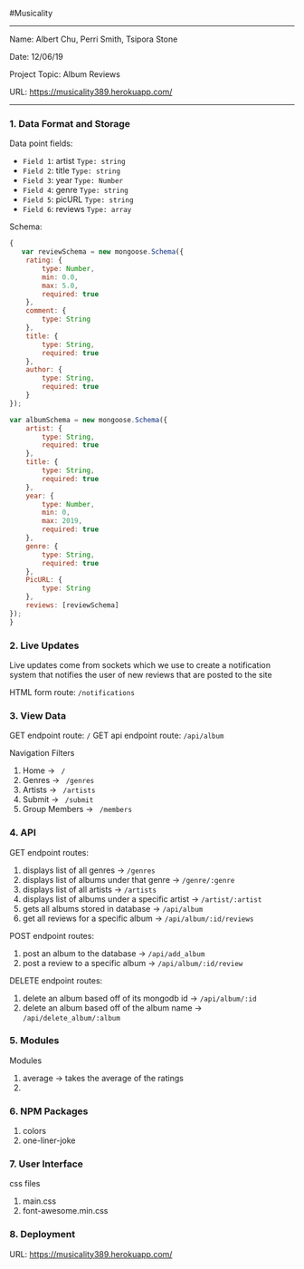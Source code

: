 #Musicality

---

Name: Albert Chu, Perri Smith, Tsipora Stone

Date: 12/06/19

Project Topic: Album Reviews

URL: https://musicality389.herokuapp.com/

---


### 1. Data Format and Storage

Data point fields:
- `Field 1`:     artist       `Type: string`
- `Field 2`:     title       `Type: string`
- `Field 3`:     year       `Type: Number`
- `Field 4`:     genre       `Type: string`
- `Field 5`:     picURL       `Type: string`
- `Field 6`:     reviews       `Type: array`

Schema: 
```javascript
{
   var reviewSchema = new mongoose.Schema({
    rating: {
        type: Number,
        min: 0.0,
        max: 5.0,
        required: true
    },
    comment: {
        type: String
    },
    title: {
        type: String,
        required: true
    },
    author: {
        type: String,
        required: true
    }
});

var albumSchema = new mongoose.Schema({
    artist: {
        type: String,
        required: true
    },
    title: {
        type: String,
        required: true
    },
    year: {
        type: Number,
        min: 0,
        max: 2019,
        required: true
    },
    genre: {
        type: String,
        required: true
    },
    PicURL: {
        type: String
    },
    reviews: [reviewSchema]
});
}
```

### 2. Live Updates

Live updates come from sockets which we use to create a notification system that notifies the user of new reviews that are posted to the site

HTML form route: `/notifications`

### 3. View Data

GET endpoint route: `/`
GET api endpoint route: `/api/album`

Navigation Filters
1. Home -> `  /  `
2. Genres -> `  /genres  `
3. Artists -> `  /artists  `
4. Submit -> `  /submit  `
5. Group Members -> `  /members  `

### 4. API

GET endpoint routes:
1. displays list of all genres -> ` /genres `
2. displays list of albums under that genre -> ` /genre/:genre `
3. displays list of all artists -> ` /artists `
4. displays list of albums under a specific artist -> ` /artist/:artist `
5. gets all albums stored in database -> ` /api/album `
6. get all reviews for a specific album -> ` /api/album/:id/reviews `

POST endpoint routes:
1. post an album to the database -> `/api/add_album `
2. post a review to a specific album -> `/api/album/:id/review `

DELETE endpoint routes:
1. delete an album based off of its mongodb id -> `/api/album/:id `
2. delete an album based off of the album name -> `/api/delete_album/:album `

### 5. Modules

Modules
1. average -> takes the average of the ratings
2. 

### 6. NPM Packages
1. colors
2. one-liner-joke

### 7. User Interface

css files
1. main.css
2. font-awesome.min.css

### 8. Deployment

URL: https://musicality389.herokuapp.com/
